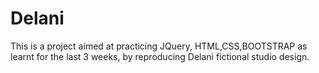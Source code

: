 # Delani
This is a project aimed at practicing JQuery, HTML,CSS,BOOTSTRAP as learnt for the last 3 weeks, by reproducing Delani fictional studio design.
